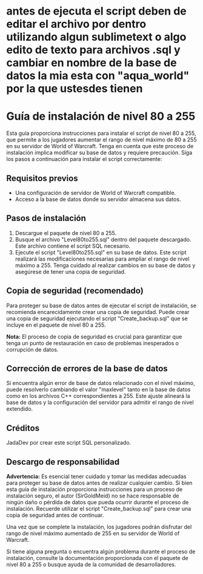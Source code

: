 # antes de ejecuta el script deben de editar el archivo por dentro utilizando algun sublimetext o algo edito de texto para archivos .sql y cambiar en nombre de la base de datos la mia esta con "aqua_world" por la que ustesdes tienen

# Guía de instalación de nivel 80 a 255

Esta guía proporciona instrucciones para instalar el script de nivel 80 a 255, que permite a los jugadores aumentar el rango de nivel máximo de 80 a 255 en su servidor de World of Warcraft. Tenga en cuenta que este proceso de instalación implica modificar su base de datos y requiere precaución. Siga los pasos a continuación para instalar el script correctamente:

## Requisitos previos

- Una configuración de servidor de World of Warcraft compatible.
- Acceso a la base de datos donde su servidor almacena sus datos.

## Pasos de instalación

1. Descargue el paquete de nivel 80 a 255.
2. Busque el archivo "Level80to255.sql" dentro del paquete descargado. Este archivo contiene el script SQL necesario.
3. Ejecute el script "Level80to255.sql" en su base de datos. Este script realizará las modificaciones necesarias para ampliar el rango de nivel máximo a 255. Tenga cuidado al realizar cambios en su base de datos y asegúrese de tener una copia de seguridad.

## Copia de seguridad (recomendado)

Para proteger su base de datos antes de ejecutar el script de instalación, se recomienda encarecidamente crear una copia de seguridad. Puede crear una copia de seguridad ejecutando el script "Create_backup.sql" que se incluye en el paquete de nivel 80 a 255.

**Nota:** El proceso de copia de seguridad es crucial para garantizar que tenga un punto de restauración en caso de problemas inesperados o corrupción de datos.

## Corrección de errores de la base de datos

Si encuentra algún error de base de datos relacionado con el nivel máximo, puede resolverlo cambiando el valor "maxlevel" tanto en la base de datos como en los archivos C++ correspondientes a 255. Este ajuste alineará la base de datos y la configuración del servidor para admitir el rango de nivel extendido.

## Créditos

JadaDev por crear este script SQL personalizado.

## Descargo de responsabilidad

**Advertencia:** Es esencial tener cuidado y tomar las medidas adecuadas para proteger su base de datos antes de realizar cualquier cambio. Si bien esta guía de instalación proporciona instrucciones para un proceso de instalación seguro, el autor (SirGoldMeid) no se hace responsable de ningún daño o pérdida de datos que pueda ocurrir durante el proceso de instalación. Recuerde utilizar el script "Create_backup.sql" para crear una copia de seguridad antes de continuar.

Una vez que se complete la instalación, los jugadores podrán disfrutar del rango de nivel máximo aumentado de 255 en su servidor de World of Warcraft.

Si tiene alguna pregunta o encuentra algún problema durante el proceso de instalación, consulte la documentación proporcionada con el paquete de nivel 80 a 255 o busque ayuda de la comunidad de desarrolladores.

